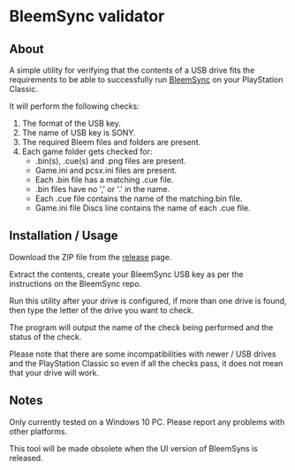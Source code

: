 ﻿# BleemSync validator

## About
A simple utility for verifying that the contents of a USB drive fits the requirements to be able to successfully run [BleemSync]([http://github.com/pathartl/BleemSync) on your PlayStation Classic.

It will perform the following checks:

1. The format of the USB key.
1. The name of USB key is SONY.
1. The required Bleem files and folders are present.
1. Each game folder gets checked for:
    * .bin(s), .cue(s) and .png files are present.
   * Game.ini and pcsx.ini files are present.
   * Each .bin file has a matching .cue file.
   * .bin files have no ',' or '.' in the name.
   * Each .cue file contains the name of the matching.bin file.
   * Game.ini file Discs line contains the name of each .cue file.

## Installation / Usage
Download the ZIP file from the [release](https://github.com/nevbartos/BleemSync.Validator/releases) page.

Extract the contents, create your BleemSync USB key as per the instructions on the BleemSync repo.

Run this utility after your drive is configured, if more than one drive is found, then type the letter of the drive you want to check.

The program will output the name of the check being performed and the status of the check.  

Please note that there are some incompatibilities with newer / USB drives and the PlayStation Classic so even if all the checks pass, it does not mean that your drive will work.

## Notes
Only currently tested on a Windows 10 PC. Please report any problems with other platforms.

This tool will be made obsolete when the UI version of BleemSyns is released.
